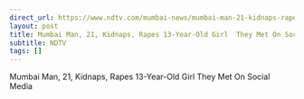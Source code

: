 ```yaml
---
direct_url: https://www.ndtv.com/mumbai-news/mumbai-man-21-kidnaps-rapes-13-year-old-girl-they-met-on-social-media-6392160
layout: post
title: Mumbai Man, 21, Kidnaps, Rapes 13-Year-Old Girl  They Met On Social Media
subtitle: NDTV
tags: []
---
```


Mumbai Man, 21, Kidnaps, Rapes 13-Year-Old Girl  They Met On Social Media

